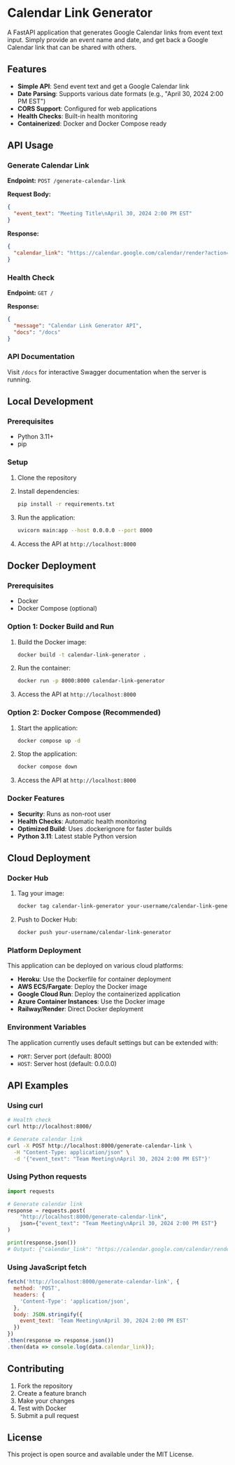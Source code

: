# Calendar Link Generator

A FastAPI application that generates Google Calendar links from event text input. Simply provide an event name and date, and get back a Google Calendar link that can be shared with others.

## Features

- **Simple API**: Send event text and get a Google Calendar link
- **Date Parsing**: Supports various date formats (e.g., "April 30, 2024 2:00 PM EST")
- **CORS Support**: Configured for web applications
- **Health Checks**: Built-in health monitoring
- **Containerized**: Docker and Docker Compose ready

## API Usage

### Generate Calendar Link

**Endpoint:** `POST /generate-calendar-link`

**Request Body:**
```json
{
  "event_text": "Meeting Title\nApril 30, 2024 2:00 PM EST"
}
```

**Response:**
```json
{
  "calendar_link": "https://calendar.google.com/calendar/render?action=TEMPLATE&text=Meeting+Title&dates=20240430T190000Z/20240430T200000Z"
}
```

### Health Check

**Endpoint:** `GET /`

**Response:**
```json
{
  "message": "Calendar Link Generator API",
  "docs": "/docs"
}
```

### API Documentation

Visit `/docs` for interactive Swagger documentation when the server is running.

## Local Development

### Prerequisites

- Python 3.11+
- pip

### Setup

1. Clone the repository
2. Install dependencies:
   ```bash
   pip install -r requirements.txt
   ```

3. Run the application:
   ```bash
   uvicorn main:app --host 0.0.0.0 --port 8000
   ```

4. Access the API at `http://localhost:8000`

## Docker Deployment

### Prerequisites

- Docker
- Docker Compose (optional)

### Option 1: Docker Build and Run

1. Build the Docker image:
   ```bash
   docker build -t calendar-link-generator .
   ```

2. Run the container:
   ```bash
   docker run -p 8000:8000 calendar-link-generator
   ```

3. Access the API at `http://localhost:8000`

### Option 2: Docker Compose (Recommended)

1. Start the application:
   ```bash
   docker compose up -d
   ```

2. Stop the application:
   ```bash
   docker compose down
   ```

3. Access the API at `http://localhost:8000`

### Docker Features

- **Security**: Runs as non-root user
- **Health Checks**: Automatic health monitoring
- **Optimized Build**: Uses .dockerignore for faster builds
- **Python 3.11**: Latest stable Python version

## Cloud Deployment

### Docker Hub

1. Tag your image:
   ```bash
   docker tag calendar-link-generator your-username/calendar-link-generator
   ```

2. Push to Docker Hub:
   ```bash
   docker push your-username/calendar-link-generator
   ```

### Platform Deployment

This application can be deployed on various cloud platforms:

- **Heroku**: Use the Dockerfile for container deployment
- **AWS ECS/Fargate**: Deploy the Docker image
- **Google Cloud Run**: Deploy the containerized application
- **Azure Container Instances**: Use the Docker image
- **Railway/Render**: Direct Docker deployment

### Environment Variables

The application currently uses default settings but can be extended with:

- `PORT`: Server port (default: 8000)
- `HOST`: Server host (default: 0.0.0.0)

## API Examples

### Using curl

```bash
# Health check
curl http://localhost:8000/

# Generate calendar link
curl -X POST http://localhost:8000/generate-calendar-link \
  -H "Content-Type: application/json" \
  -d '{"event_text": "Team Meeting\nApril 30, 2024 2:00 PM EST"}'
```

### Using Python requests

```python
import requests

# Generate calendar link
response = requests.post(
    "http://localhost:8000/generate-calendar-link",
    json={"event_text": "Team Meeting\nApril 30, 2024 2:00 PM EST"}
)

print(response.json())
# Output: {"calendar_link": "https://calendar.google.com/calendar/render?action=TEMPLATE&text=Team+Meeting&dates=20240430T190000Z/20240430T200000Z"}
```

### Using JavaScript fetch

```javascript
fetch('http://localhost:8000/generate-calendar-link', {
  method: 'POST',
  headers: {
    'Content-Type': 'application/json',
  },
  body: JSON.stringify({
    event_text: 'Team Meeting\nApril 30, 2024 2:00 PM EST'
  })
})
.then(response => response.json())
.then(data => console.log(data.calendar_link));
```

## Contributing

1. Fork the repository
2. Create a feature branch
3. Make your changes
4. Test with Docker
5. Submit a pull request

## License

This project is open source and available under the MIT License.